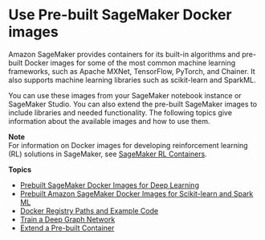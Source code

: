 # Use Pre\-built SageMaker Docker images<a name="docker-containers-prebuilt"></a>

Amazon SageMaker provides containers for its built\-in algorithms and pre\-built Docker images for some of the most common machine learning frameworks, such as Apache MXNet, TensorFlow, PyTorch, and Chainer\. It also supports machine learning libraries such as scikit\-learn and SparkML\. 

You can use these images from your SageMaker notebook instance or SageMaker Studio\. You can also extend the pre\-built SageMaker images to include libraries and needed functionality\. The following topics give information about the available images and how to use them\.

**Note**  
For information on Docker images for developing reinforcement learning \(RL\) solutions in SageMaker, see [SageMaker RL Containers](https://github.com/aws/sagemaker-rl-container)\.

**Topics**
+ [Prebuilt SageMaker Docker Images for Deep Learning](pre-built-containers-frameworks-deep-learning.md)
+ [Prebuilt Amazon SageMaker Docker Images for Scikit\-learn and Spark ML](pre-built-docker-containers-scikit-learn-spark.md)
+ [Docker Registry Paths and Example Code](sagemaker-algo-docker-registry-paths.md)
+ [Train a Deep Graph Network](deep-graph-library.md)
+ [Extend a Pre\-built Container](prebuilt-containers-extend.md)